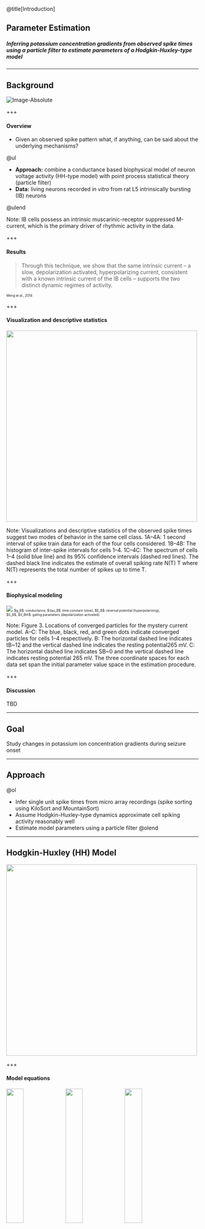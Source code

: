 @title[Introduction]
## Parameter Estimation
##### Inferring potassium concentration gradients from observed spike times using a particle filter to estimate parameters of a Hodgkin-Huxley-type model

---
## Background
![Image-Absolute](assets/meng2014.png)

+++
#### Overview

- Given an observed spike pattern what, if anything, can be said about the underlying mechanisms? 

@ul
- **Approach:** combine a conductance based biophysical model of neuron voltage activity (HH-type model) with point process statistical theory (particle filter) 
- **Data:** living neurons recorded *in vitro* from rat L5 intrinsically bursting (IB) neurons 

@ulend

Note:
IB cells possess an intrinsic muscarinic-receptor suppressed M-current, which is the primary driver of rhythmic activity in the data.

+++
#### Results

> Through this technique, we show that the same intrinsic current – a slow, depolarization activated, hyperpolarizing current, consistent with a known intrinsic current of the IB cells – supports the two distinct dynamic regimes of activity.

<span style="font-size: 0.6em">Meng et al., 2014</span>

+++
#### Visualization and descriptive statistics
<img src="assets/meng2014fig1.png" height="500vh">

Note:
Visualizations and descriptive statistics of the observed spike times suggest two modes of behavior in the same cell class. 1A–4A: 1 second interval of spike train data for each of the four cells considered. 1B–4B: The histogram of inter-spike intervals for cells 1–4. 1C–4C: The spectrum of cells 1–4 (solid blue line) and its 95% confidence intervals (dashed red lines). The dashed black line indicates the estimate of overall spiking rate N(T) T where N(T) represents the total number of spikes up to time T.

+++
#### Biophysical modeling
<img src="assets/meng2014fig3.png" max-height="500vh">
 
<span style="font-size: 0.6em">
 $g_B$: conductance, $\tau_B$: time constant (slow), $E_B$: reversal potential (hyperpolarizing), <br>
 $S_B$, $V_Bth$: gating parameters (depolarization activated)
</span> 

Note:
Figure 3. Locations of converged particles for the mystery current model. A–C: The blue, black, red, and green dots indicate converged particles for cells 1–4 respectively. B: The horizontal dashed line indicates tB~12 and the vertical dashed line indicates the resting potential265 mV. C: The horizontal dashed line indicates SB~0 and the vertical dashed line indicates resting potential 265 mV. The three coordinate spaces for each data set span the initial parameter value space in the estimation procedure.

+++
#### Discussion
TBD

---
## Goal
Study changes in potassium ion concentration gradients during seizure onset

---
## Approach

@ol
- Infer single unit spike times from micro array recordings (spike sorting using KiloSort and MountainSort)
- Assume Hodgkin-Huxley-type dynamics approximate cell spiking activity reasonably well
- Estimate model parameters using a particle filter
@olend

---
## Hodgkin-Huxley (HH) Model
<img src="assets/hhDiagram.png" height="500vh">

+++
#### Model equations
<img src="assets/meng2014eq2.png" width="30%" style="vertical-align: top">
<img src="assets/meng2014eq3.0.png" width="30%" style="vertical-align: top">
<img src="assets/meng2014eq3.1.png" width="30%" style="vertical-align: top">

---
## Particle Filter 
## (Sequential Monte Carlo)

+++
#### Overview

+++
#### Intensity function
`$$\lambda_k = \left\{\begin{array}{lc}
b, & if \ S_{win} = 0 \\
\frac{h}{1 + |S_{win} - S_{obs}|^2}, & otherwise
\end{array}\right.$$`

`
$$ 
\begin{array}{rclrcl}
S_{win} & = & \mbox{spikes in window}, & S_{obs} & = & \mbox{observed spikes} 
\end{array}
\begin{array}{rclrcl}
W & = & \mbox{5 ms}, & h & = & \frac{1}{5ms} \\
b & = \frac{h}{10}, & & &
\end{array}
$$
`

+++
#### Resampling scheme

+++
#### Annealed Particle Filter

---
## Progress

---
## Considerations


